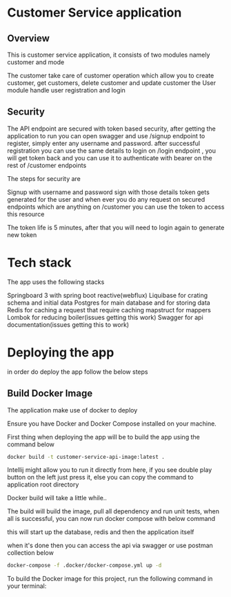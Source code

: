 # Customer Service application

## Overview

This is customer service application, it consists of two modules namely customer and mode

The customer take care of customer operation which allow you to create customer, get customers, delete customer and update customer
the User module handle user registration and login

## Security

The API endpoint are secured with token based security, after getting the application to run you can open
swagger and use /signup endpoint to register, simply enter any username and password. after successful registration
you can use the same details to login on /login endpoint , you will get token back and you can use it to authenticate with bearer
on the rest of /customer endpoints

The steps for security are

Signup with username and password
sign with those details
token gets generated for the user
and when ever you do any request on secured endpoints which are anything on /customer
you can use the token to access this resource

The token life is 5 minutes, after that you will need to login again to generate new token

# Tech stack

The app uses the following stacks

Springboard 3 with spring boot reactive(webflux)
Liquibase for crating schema and initial data
Postgres for main database and for storing data
Redis for caching a request that require caching
mapstruct for mappers
Lombok for reducing boiler(issues getting this work)
Swagger for api documentation(issues getting this to work)

# Deploying the app
in order do deploy the app follow the below steps

## Build Docker Image
The application make use of docker to deploy 

Ensure you have Docker and Docker Compose installed on your machine.

First thing when deploying the app will be to build the app using the command below

```bash
docker build -t customer-service-api-image:latest .
````

Intellij might allow you to run it directly from here, if you see double play button on the left just press it,
else you can copy the command to application root directory

Docker build will take a little while..

The build will build the image, pull all dependency and run unit tests, when all is successful, 
you can now run docker compose with below command

this will start up the database, redis and then the application itself

when it's done then you can access the api via swagger or use postman collection below


```bash
docker-compose -f .docker/docker-compose.yml up -d
```

To build the Docker image for this project, run the following command in your terminal:


